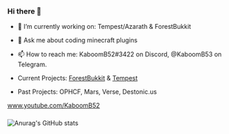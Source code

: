 ### Hi there 👋

- 🔭 I’m currently working on: Tempest/Azarath & ForestBukkit
- 💬 Ask me about coding minecraft plugins
- 📫 How to reach me: KaboomB52#3422 on Discord, @KaboomB53 on Telegram.

- Current Projects: [ForestBukkit](https://github.com/ForestBukkit) & [Tempest](https://github.com/TempestWTF)
- Past Projects: OPHCF, Mars, Verse, Destonic.us

www.youtube.com/KaboomB52
###
![Anurag's GitHub stats](https://github-readme-stats.vercel.app/api?username=KaboomB52&show_icons=true&theme=cobalt)
